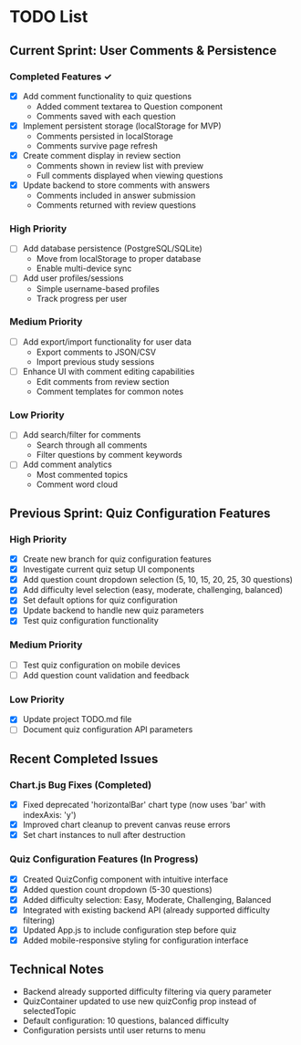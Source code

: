 # TODO List

## Current Sprint: User Comments & Persistence

### Completed Features ✓
- [x] Add comment functionality to quiz questions
  - Added comment textarea to Question component
  - Comments saved with each question
- [x] Implement persistent storage (localStorage for MVP)
  - Comments persisted in localStorage
  - Comments survive page refresh
- [x] Create comment display in review section
  - Comments shown in review list with preview
  - Full comments displayed when viewing questions
- [x] Update backend to store comments with answers
  - Comments included in answer submission
  - Comments returned with review questions

### High Priority
- [ ] Add database persistence (PostgreSQL/SQLite)
  - Move from localStorage to proper database
  - Enable multi-device sync
- [ ] Add user profiles/sessions
  - Simple username-based profiles
  - Track progress per user

### Medium Priority
- [ ] Add export/import functionality for user data
  - Export comments to JSON/CSV
  - Import previous study sessions
- [ ] Enhance UI with comment editing capabilities
  - Edit comments from review section
  - Comment templates for common notes

### Low Priority
- [ ] Add search/filter for comments
  - Search through all comments
  - Filter questions by comment keywords
- [ ] Add comment analytics
  - Most commented topics
  - Comment word cloud

## Previous Sprint: Quiz Configuration Features

### High Priority
- [x] Create new branch for quiz configuration features
- [x] Investigate current quiz setup UI components
- [x] Add question count dropdown selection (5, 10, 15, 20, 25, 30 questions)
- [x] Add difficulty level selection (easy, moderate, challenging, balanced)
- [x] Set default options for quiz configuration
- [x] Update backend to handle new quiz parameters
- [x] Test quiz configuration functionality

### Medium Priority
- [ ] Test quiz configuration on mobile devices
- [ ] Add question count validation and feedback

### Low Priority
- [x] Update project TODO.md file
- [ ] Document quiz configuration API parameters

## Recent Completed Issues

### Chart.js Bug Fixes (Completed)
- [x] Fixed deprecated 'horizontalBar' chart type (now uses 'bar' with indexAxis: 'y')
- [x] Improved chart cleanup to prevent canvas reuse errors
- [x] Set chart instances to null after destruction

### Quiz Configuration Features (In Progress)
- [x] Created QuizConfig component with intuitive interface
- [x] Added question count dropdown (5-30 questions)
- [x] Added difficulty selection: Easy, Moderate, Challenging, Balanced
- [x] Integrated with existing backend API (already supported difficulty filtering)
- [x] Updated App.js to include configuration step before quiz
- [x] Added mobile-responsive styling for configuration interface

## Technical Notes
- Backend already supported difficulty filtering via query parameter
- QuizContainer updated to use new quizConfig prop instead of selectedTopic
- Default configuration: 10 questions, balanced difficulty
- Configuration persists until user returns to menu